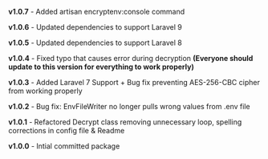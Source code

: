 **v1.0.7** - Added artisan encryptenv:console command 

**v1.0.6** - Updated dependencies to support Laravel 9

**v1.0.5** - Updated dependencies to support Laravel 8

**v1.0.4** - Fixed typo that causes error during decryption **(Everyone should update to this version for everything to work properly)** 

**v1.0.3** - Added Laravel 7 Support + Bug fix preventing AES-256-CBC cipher from working properly 

**v1.0.2** - Bug fix: EnvFileWriter no longer pulls wrong values from .env file

**v1.0.1** - Refactored Decrypt class removing unnecessary loop, spelling corrections in config file & Readme

**v1.0.0** - Intial committed package
